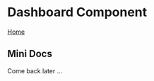 # Dashboard Component 
[Home](https://github.com/jayoharedee/capitalbet)
## Mini Docs

Come back later ...
